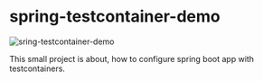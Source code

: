 # spring-testcontainer-demo

![sring-testcontainer-demo](https://github.com/kdima90/spring-testcontainer-demo/actions/workflows/github-actions.yml/badge.svg)

This small project is about, how to configure spring boot app with testcontainers. 